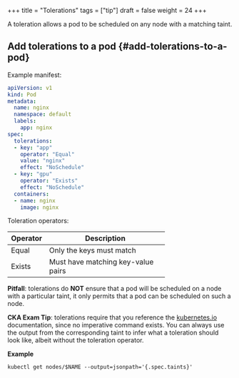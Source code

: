 +++
title = "Tolerations"
tags = ["tip"]
draft = false
weight = 24
+++

A toleration allows a pod to be scheduled on any node with a matching taint.


## Add tolerations to a pod {#add-tolerations-to-a-pod}

Example manifest:

```yaml { linenos=inline, hl_lines=["9-16"] }
apiVersion: v1
kind: Pod
metadata:
  name: nginx
  namespace: default
  labels:
    app: nginx
spec:
  tolerations:
  - key: "app"
    operator: "Equal"
    value: "nginx"
    effect: "NoSchedule"
  - key: "gpu"
    operator: "Exists"
    effect: "NoSchedule"
  containers:
  - name: nginx
    image: nginx
```

Toleration operators:

<style>.table-nocaption table { width: 70%;  }</style>

<div class="ox-hugo-table table-nocaption">

| Operator | Description                        |
|----------|------------------------------------|
| Equal    | Only the keys must match           |
| Exists   | Must have matching key-value pairs |

</div>

**Pitfall**: tolerations do **NOT** ensure that a pod will be scheduled on a node with a particular taint, it only permits that a pod can be scheduled on such a node.

**CKA Exam Tip**: tolerations require that you reference the [kubernetes.io](https://kubernetes.io/docs/concepts/scheduling-eviction/taint-and-toleration/) documentation, since no imperative command exists. You can always use the output from the corresponding taint to infer what a toleration should look like, albeit without the toleration operator.

**Example**

```shell
kubectl get nodes/$NAME --output=jsonpath='{.spec.taints}'
```
